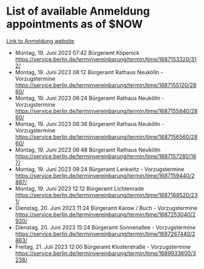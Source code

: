 # List of available Anmeldung appointments as of $NOW
[Link to Anmeldung website](https://service.berlin.de/terminvereinbarung/termin/tag.php?termin=1&anliegen[]=120686&dienstleisterlist=122210,122217,327316,122219,327312,122227,327314,122231,327346,122243,327348,122254,122252,329742,122260,329745,122262,329748,122271,327278,122273,327274,122277,327276,330436,122280,327294,122282,327290,122284,327292,122291,327270,122285,327266,122286,327264,122296,327268,150230,329760,122297,327286,122294,327284,122312,329763,122314,329775,122304,327330,122311,327334,122309,327332,317869,122281,327352,122279,329772,122283,122276,327324,122274,327326,122267,329766,122246,327318,122251,327320,122257,327322,122208,327298,122226,327300&herkunft=http%3A%2F%2Fservice.berlin.de%2Fdienstleistung%2F120686%2F)
- Montag, 19. Juni 2023 07:42 Bürgeramt Köpenick https://service.berlin.de/terminvereinbarung/termin/time/1687153320/312/
- Montag, 19. Juni 2023 08:12 Bürgeramt Rathaus Neukölln - Vorzugstermine https://service.berlin.de/terminvereinbarung/termin/time/1687155120/2860/
- Montag, 19. Juni 2023 08:24 Bürgeramt Rathaus Neukölln - Vorzugstermine https://service.berlin.de/terminvereinbarung/termin/time/1687155840/2860/
- Montag, 19. Juni 2023 08:36 Bürgeramt Rathaus Neukölln - Vorzugstermine https://service.berlin.de/terminvereinbarung/termin/time/1687156560/2860/
- Montag, 19. Juni 2023 08:48 Bürgeramt Rathaus Neukölln https://service.berlin.de/terminvereinbarung/termin/time/1687157280/167/
- Montag, 19. Juni 2023 09:24 Bürgeramt Lankwitz - Vorzugstermine https://service.berlin.de/terminvereinbarung/termin/time/1687159440/2887/
- Montag, 19. Juni 2023 12:12 Bürgeramt Lichtenrade https://service.berlin.de/terminvereinbarung/termin/time/1687169520/231/
- Dienstag, 20. Juni 2023 11:24 Bürgeramt Karow / Buch - Vorzugstermine https://service.berlin.de/terminvereinbarung/termin/time/1687253040/2920/
- Dienstag, 20. Juni 2023 15:24 Bürgeramt Sonnenallee - Vorzugstermine https://service.berlin.de/terminvereinbarung/termin/time/1687267440/2863/
- Freitag, 21. Juli 2023 12:00 Bürgeramt Klosterstraße - Vorzugstermine https://service.berlin.de/terminvereinbarung/termin/time/1689933600/3238/
